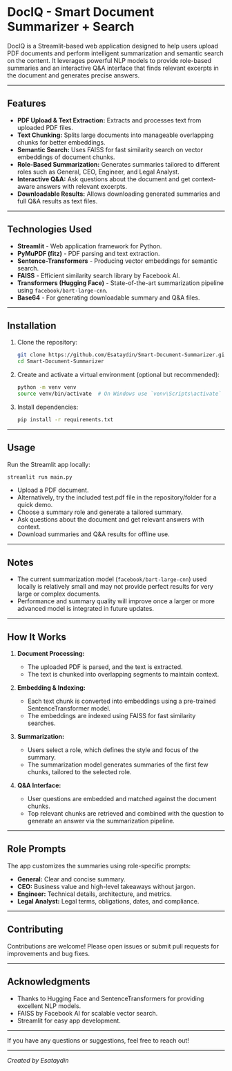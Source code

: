 # DocIQ - Smart Document Summarizer + Search

DocIQ is a Streamlit-based web application designed to help users upload PDF documents and perform intelligent summarization and semantic search on the content. It leverages powerful NLP models to provide role-based summaries and an interactive Q&A interface that finds relevant excerpts in the document and generates precise answers.

---

## Features

- **PDF Upload & Text Extraction:** Extracts and processes text from uploaded PDF files.
- **Text Chunking:** Splits large documents into manageable overlapping chunks for better embeddings.
- **Semantic Search:** Uses FAISS for fast similarity search on vector embeddings of document chunks.
- **Role-Based Summarization:** Generates summaries tailored to different roles such as General, CEO, Engineer, and Legal Analyst.
- **Interactive Q&A:** Ask questions about the document and get context-aware answers with relevant excerpts.
- **Downloadable Results:** Allows downloading generated summaries and full Q&A results as text files.

---

## Technologies Used

- **Streamlit** - Web application framework for Python.
- **PyMuPDF (fitz)** - PDF parsing and text extraction.
- **Sentence-Transformers** - Producing vector embeddings for semantic search.
- **FAISS** - Efficient similarity search library by Facebook AI.
- **Transformers (Hugging Face)** - State-of-the-art summarization pipeline using `facebook/bart-large-cnn`.
- **Base64** - For generating downloadable summary and Q&A files.

---

## Installation

1. Clone the repository:
   ```bash
   git clone https://github.com/Esataydin/Smart-Document-Summarizer.git
   cd Smart-Document-Summarizer
   ```

2. Create and activate a virtual environment (optional but recommended):

   ```bash
   python -m venv venv
   source venv/bin/activate  # On Windows use `venv\Scripts\activate`
   ```

3. Install dependencies:

   ```bash
   pip install -r requirements.txt
   ```
   
---

## Usage

Run the Streamlit app locally:

```bash
streamlit run main.py
```

* Upload a PDF document.
* Alternatively, try the included test.pdf file in the repository/folder for a quick demo.
* Choose a summary role and generate a tailored summary.
* Ask questions about the document and get relevant answers with context.
* Download summaries and Q\&A results for offline use.

---

## Notes

- The current summarization model (`facebook/bart-large-cnn`) used locally is relatively small and may not provide perfect results for very large or complex documents.
- Performance and summary quality will improve once a larger or more advanced model is integrated in future updates.

---

## How It Works

1. **Document Processing:**

   * The uploaded PDF is parsed, and the text is extracted.
   * The text is chunked into overlapping segments to maintain context.

2. **Embedding & Indexing:**

   * Each text chunk is converted into embeddings using a pre-trained SentenceTransformer model.
   * The embeddings are indexed using FAISS for fast similarity searches.

3. **Summarization:**

   * Users select a role, which defines the style and focus of the summary.
   * The summarization model generates summaries of the first few chunks, tailored to the selected role.

4. **Q\&A Interface:**

   * User questions are embedded and matched against the document chunks.
   * Top relevant chunks are retrieved and combined with the question to generate an answer via the summarization pipeline.

---

## Role Prompts

The app customizes the summaries using role-specific prompts:

* **General:** Clear and concise summary.
* **CEO:** Business value and high-level takeaways without jargon.
* **Engineer:** Technical details, architecture, and metrics.
* **Legal Analyst:** Legal terms, obligations, dates, and compliance.

---

## Contributing

Contributions are welcome! Please open issues or submit pull requests for improvements and bug fixes.

---

## Acknowledgments

* Thanks to Hugging Face and SentenceTransformers for providing excellent NLP models.
* FAISS by Facebook AI for scalable vector search.
* Streamlit for easy app development.

---

If you have any questions or suggestions, feel free to reach out!

---

*Created by Esataydin*
